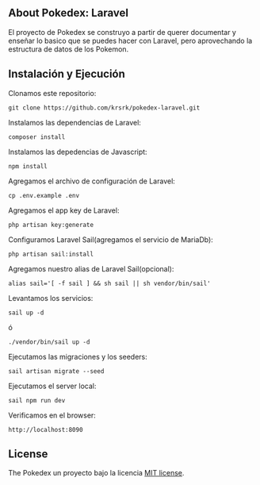 ## About Pokedex: Laravel

El proyecto de Pokedex se construyo a partir de querer documentar y enseñar lo basico que se puedes hacer con Laravel,
pero aprovechando la estructura de datos de los Pokemon.

## Instalación y Ejecución
Clonamos este repositorio:
```
git clone https://github.com/krsrk/pokedex-laravel.git
```

Instalamos las dependencias de Laravel:
```
composer install
```

Instalamos las depedencias de Javascript:
```
npm install
```

Agregamos el archivo de configuración de Laravel:
```
cp .env.example .env
```

Agregamos el app key de Laravel:
```
php artisan key:generate
```

Configuramos Laravel Sail(agregamos el servicio de MariaDb):
```
php artisan sail:install
```

Agregamos nuestro alias de Laravel Sail(opcional):
```
alias sail='[ -f sail ] && sh sail || sh vendor/bin/sail'
```
Levantamos los servicios:
```
sail up -d
```
ó

```
./vendor/bin/sail up -d
```

Ejecutamos las migraciones y los seeders:
```
sail artisan migrate --seed
```

Ejecutamos el server local:
```
sail npm run dev
```

Verificamos en el browser:
```
http://localhost:8090
```

## License

The Pokedex un proyecto bajo la licencia [MIT license](https://opensource.org/licenses/MIT).
